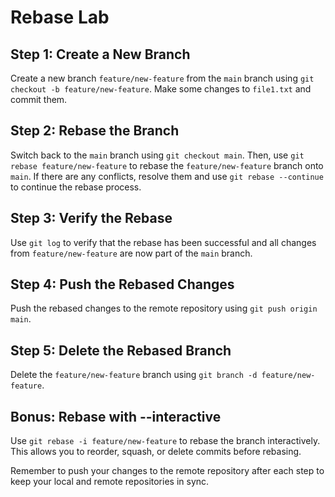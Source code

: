 # Rebase Lab

## Step 1: Create a New Branch

Create a new branch `feature/new-feature` from the `main` branch using `git checkout -b feature/new-feature`. Make some changes to `file1.txt` and commit them.

## Step 2: Rebase the Branch

Switch back to the `main` branch using `git checkout main`. Then, use `git rebase feature/new-feature` to rebase the `feature/new-feature` branch onto `main`. If there are any conflicts, resolve them and use `git rebase --continue` to continue the rebase process.

## Step 3: Verify the Rebase

Use `git log` to verify that the rebase has been successful and all changes from `feature/new-feature` are now part of the `main` branch.

## Step 4: Push the Rebased Changes

Push the rebased changes to the remote repository using `git push origin main`.

## Step 5: Delete the Rebased Branch

Delete the `feature/new-feature` branch using `git branch -d feature/new-feature`.

## Bonus: Rebase with --interactive

Use `git rebase -i feature/new-feature` to rebase the branch interactively. This allows you to reorder, squash, or delete commits before rebasing.

Remember to push your changes to the remote repository after each step to keep your local and remote repositories in sync.

